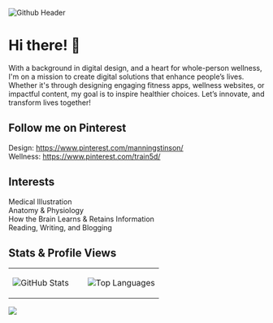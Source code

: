 ![Github Header](https://github.com/manningstinson/manningstinson/assets/104523090/93d6c665-d861-4db4-858e-1d1f52a5fdf2)

# Hi there! 👋
With a background in digital design, and a heart for whole-person wellness, I'm on a mission to create digital solutions that enhance people’s lives. Whether it's through designing engaging fitness apps, wellness websites, or impactful content, my goal is to inspire healthier choices. Let’s innovate, and transform lives together! 


## Follow me on Pinterest
Design: https://www.pinterest.com/manningstinson/ <br>
Wellness: https://www.pinterest.com/train5d/

## Interests
Medical Illustration <br>
Anatomy & Physiology <br>
How the Brain Learns & Retains Information <br>
Reading, Writing, and Blogging

## Stats & Profile Views
<table>
  <tr>
    <td valign="top" width="50%">

![GitHub Stats](https://github-readme-stats.vercel.app/api?username=manningstinson&show_icons=true&count_private=true&hide_border=true)

</td>
<td valign="top" width="50%">

![Top Languages](https://github-readme-stats.vercel.app/api/top-langs/?username=manningstinson&hide_border=true&layout=compact&hide=roff,c%2B%2B&langs_count=5&include_repo=html,css,python,react,c)


</td>
</tr>
</table>

![](https://komarev.com/ghpvc/?username=manningstinson&style=for-the-badge)


<!--
**manningstinson/manningstinson** is a ✨ _special_ ✨ repository because its `README.md` (this file) appears on your GitHub profile.

Here are some ideas to get you started:

- 🔭 I’m currently working on ...
- 🌱 I’m currently learning ...
- 👯 I’m looking to collaborate on ...
- 🤔 I’m looking for help with ...
- 💬 Ask me about ...
- 📫 How to reach me: ...
- 😄 Pronouns: ...
- ⚡ Fun fact: ...
-->
